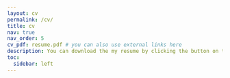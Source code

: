 ```yaml
---
layout: cv
permalink: /cv/
title: cv
nav: true
nav_order: 5
cv_pdf: resume.pdf # you can also use external links here
description: You can download the my resume by clicking the button on the right.
toc:
  sidebar: left
---
```

